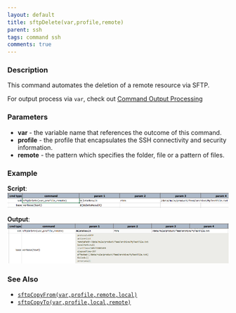 ```yaml
---
layout: default
title: sftpDelete(var,profile,remote)
parent: ssh
tags: command ssh
comments: true
---
```



### Description
This command automates the deletion of a remote resource via SFTP.

For output process via `var`, check out [Command Output Processing](index#command-output-processing)


### Parameters
- **var** \- the variable name that references the outcome of this command.
- **profile** \- the profile that encapsulates the SSH connectivity and security information.
- **remote** \- the pattern which specifies the folder, file or a pattern of files.


### Example
**Script**:<br/>
![](image/sftpDelete_01.png)

**Output**:<br/>
![](image/sftpDelete_02.png)


### See Also
- [`sftpCopyFrom(var,profile,remote,local)`](sftpCopyFrom(var,profile,remote,local))
- [`sftpCopyTo(var,profile,local,remote)`](sftpCopyTo(var,profile,local,remote))
